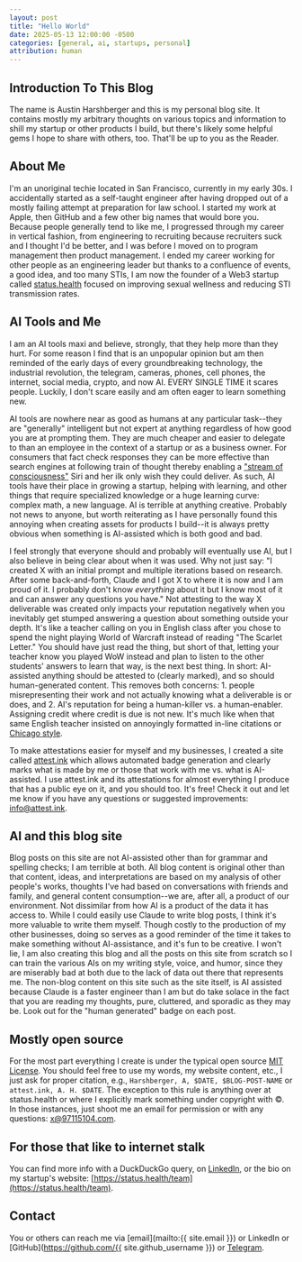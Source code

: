 ```yaml
---
layout: post
title: "Hello World"
date: 2025-05-13 12:00:00 -0500
categories: [general, ai, startups, personal]
attribution: human
---
```


## Introduction To This Blog

The name is Austin Harshberger and this is my personal blog site. It contains mostly my arbitrary thoughts on various topics and information to shill my startup or other products I build, but there's likely some helpful gems I hope to share with others, too. That'll be up to you as the Reader.

## About Me

I'm an unoriginal techie located in San Francisco, currently in my early 30s. I accidentally started as a self-taught engineer after having dropped out of a mostly failing attempt at preparation for law school. I started my work at Apple, then GitHub and a few other big names that would bore you. Because people generally tend to like me, I progressed through my career in vertical fashion, from engineering to recruiting because recruiters suck and I thought I'd be better, and I was before I moved on to program management then product management. I ended my career working for other people as an engineering leader but thanks to a confluence of events, a good idea, and too many STIs, I am now the founder of a Web3 startup called [status.health](https://status.health) focused on improving sexual wellness and reducing STI transmission rates.

## AI Tools and Me

I am an AI tools maxi and believe, strongly, that they help more than they hurt. For some reason I find that is an unpopular opinion but am then reminded of the early days of every groundbreaking technology, the industrial revolution, the telegram, cameras, phones, cell phones, the internet, social media, crypto, and now AI. EVERY SINGLE TIME it scares people. Luckily, I don't scare easily and am often eager to learn something new.

AI tools are nowhere near as good as humans at any particular task--they are "generally" intelligent but not expert at anything regardless of how good you are at prompting them. They are much cheaper and easier to delegate to than an employee in the context of a startup or as a business owner. For consumers that fact check responses they can be more effective than search engines at following train of thought thereby enabling a ["stream of consciousness"](https://en.wikipedia.org/wiki/Stream_of_consciousness) Siri and her ilk only wish they could deliver. As such, AI tools have their place in growing a startup, helping with learning, and other things that require specialized knowledge or a huge learning curve: complex math, a new language. AI is terrible at anything creative. Probably not news to anyone, but worth reiterating as I have personally found this annoying when creating assets for products I build--it is always pretty obvious when something is AI-assisted which is both good and bad.

I feel strongly that everyone should and probably will eventually use AI, but I also believe in being clear about when it was used. Why not just say: "I created X with an initial prompt and multiple iterations based on research. After some back-and-forth, Claude and I got X to where it is now and I am proud of it. I probably don't know *everything* about it but I know most of it and can answer any questions you have." Not attesting to the way X deliverable was created only impacts your reputation negatively when you inevitably get stumped answering a question about something outside your depth. It's like a teacher calling on you in English class after you chose to spend the night playing World of Warcraft instead of reading "The Scarlet Letter." You should have just read the thing, but short of that, letting your teacher know you played WoW instead and plan to listen to the other students' answers to learn that way, is the next best thing. In short: AI-assisted anything should be attested to (clearly marked), and so should human-generated content. This removes both concerns: 1. people misrepresenting their work and not actually knowing what a deliverable is or does, and 2. AI's reputation for being a human-killer vs. a human-enabler. Assigning credit where credit is due is not new. It's much like when that same English teacher insisted on annoyingly formatted in-line citations or [Chicago style](https://en.wikipedia.org/wiki/The_Chicago_Manual_of_Style).

To make attestations easier for myself and my businesses, I created a site called [attest.ink](https://attest.ink) which allows automated badge generation and clearly marks what is made by me or those that work with me vs. what is AI-assisted. I use attest.ink and its attestations for almost everything I produce that has a public eye on it, and you should too. It's free! Check it out and let me know if you have any questions or suggested improvements: [info@attest.ink](mailto:info@attest.ink).

## AI and this blog site

Blog posts on this site are not AI-assisted other than for grammar and spelling checks; I am terrible at both. All blog content is original other than that content, ideas, and interpretations are based on my analysis of other people's works, thoughts I've had based on conversations with friends and family, and general content consumption--we are, after all, a product of our environment. Not dissimilar from how AI is a product of the data it has access to. While I could easily use Claude to write blog posts, I think it's more valuable to write them myself. Though costly to the production of my other businesses, doing so serves as a good reminder of the time it takes to make something without AI-assistance, and it's fun to be creative. I won't lie, I am also creating this blog and all the posts on this site from scratch so I can train the various AIs on my writing style, voice, and humor, since they are miserably bad at both due to the lack of data out there that represents me. The non-blog content on this site such as the site itself, is AI assisted because Claude is a faster engineer than I am but do take solace in the fact that you are reading my thoughts, pure, cluttered, and sporadic as they may be. Look out for the "human generated" badge on each post.

## Mostly open source

For the most part everything I create is under the typical open source [MIT License](https://opensource.org/licenses/MIT). You should feel free to use my words, my website content, etc., I just ask for proper citation, e.g., `Harshberger, A, $DATE, $BLOG-POST-NAME` or `attest.ink, A. H. $DATE`. The exception to this rule is anything over at status.health or where I explicitly mark something under copyright with ©. In those instances, just shoot me an email for permission or with any questions: [x@97115104.com](mailto:x@97115104.com).

## For those that like to internet stalk

You can find more info with a DuckDuckGo query, on [LinkedIn](https://www.linkedin.com/in/aharshbe/), or the bio on my startup's website: [https://status.health/team](https://status.health/team).

## Contact

You or others can reach me via [email](mailto:{{ site.email }}) or LinkedIn or [GitHub](https://github.com/{{ site.github_username }}) or [Telegram](https://t.me/x97115104).